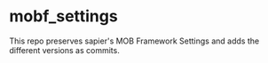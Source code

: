 # mobf_settings
This repo preserves sapier's MOB Framework Settings and adds the different versions as commits.
